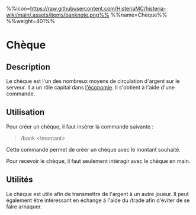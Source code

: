 %%icon=https://raw.githubusercontent.com/HisteriaMC/histeria-wiki/main/.assets/items/banknote.png%%
%%name=Chèque%%
%%weight=401%%
# Chèque 

## Description 
Le chèque est l'un des nombreux moyens de circulation d'argent sur le serveur. Il a un rôle capital dans [l'économie](https://histeria.fr/wiki/commandes/commandes-économiques). Il s'obtient à l'aide d'une commande.

## Utilisation 

Pour créer un chèque, il faut insérer la commande suivante :
>/bank <\montant\> 

Cette commande permet de créer un chèque avec le montant souhaité.

Pour recevoir le chèque, il faut seulement intéragir avec le chèque en main.

## Utilités
Le chèque est utile afin de transmettre de l'argent à un autre joueur. 
Il peut également être intéressant en échange à l'aide du /trade afin d'éviter de se faire arnaquer.
